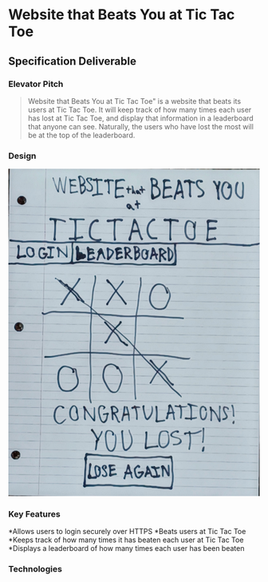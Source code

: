 # Website that Beats You at Tic Tac Toe

## Specification Deliverable

### Elevator Pitch

>Website that Beats You at Tic Tac Toe" is a website that beats
>its users at Tic Tac Toe. It will keep track of how many
>times each user has lost at Tic Tac Toe, and display that
>information in a leaderboard that anyone can see. Naturally,
>the users who have lost the most will be at the top of the
>leaderboard.

### Design

![Layout for websitethatbeatsyouattictactoe.click](/websitethatbeatsyouattictactoe.jpg)

### Key Features

*Allows users to login securely over HTTPS
*Beats users at Tic Tac Toe
*Keeps track of how many times it has beaten each user at Tic Tac Toe
*Displays a leaderboard of how many times each user has been beaten

### Technologies
